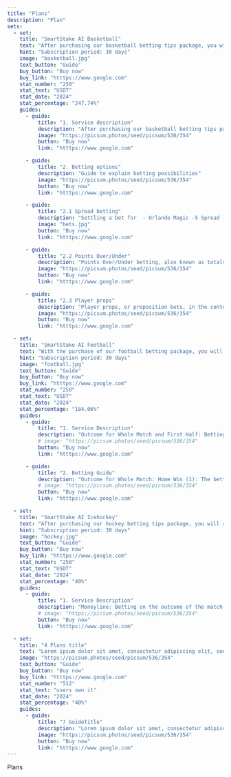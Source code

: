 ```yaml
---
title: "Plans"
description: "Plan"
sets:
  - set:
    title: "SmartStake AI Basketball"
    text: "After purchasing our basketball betting tips package, you will receive daily system-generated, mostly American basketball tips, which include betting options on player statistics and on the outcome and points of the game. In this package, the stake per bet is 1% of the player's total bankroll, with an average monthly expected profit of at least 30%. The offer does not constitute investment advice, participation is based on the player's own decision after understanding the points in the Terms of Use."
    hint: "Subscription period: 30 days"
    image: "basketball.jpg"
    text_button: "Guide"
    buy_button: "Buy now"
    buy_link: "htttps://www.google.com"
    stat_number: "250"
    stat_text: "USDT"
    stat_date: "2024"
    stat_percentage: "247.74%"
    guides:
      - guide:
          title: "1. Service description"
          description: "After purchasing our basketball betting tips package, you will receive daily system-generated, mostly American basketball tips, which include betting options on player statistics and on the outcome and points of the game. In this package, the stake per bet is 1% of the player's total bankroll, with an average monthly expected profit of at least 30%. The offer does not constitute investment advice, participation is based on the player's own decision after understanding the points in the Terms of Use."
          image: "https://picsum.photos/seed/picsum/536/354"
          button: "Buy now"
          link: "htttps://www.google.com"

      - guide:
          title: "2. Betting options"
          description: "Guide to explain betting possibilities"
          image: "https://picsum.photos/seed/picsum/536/354"
          button: "Buy now"
          link: "htttps://www.google.com"

      - guide:
          title: "2.1 Spread betting"
          description: "Settling a bet for  - Orlando Magic -5 Spread -  involves predicting the outcome of a basketball game with a point spread betting option. In point spread betting, the -5 spread means that the Orlando Magic are favored to win by 5 points. For you to win this bet, the Orlando Magic need to win the game by more than 5 points. Here's how it breaks down: If Orlando Magic wins by more than 5 points, you win the bet. If Orlando Magic wins by exactly 5 points, the bet is typically considered a push, and you would get your original wager back without any winnings. If Orlando Magic wins by fewer than 5 points, ties, or loses the game, you lose the bet. Point spread betting is popular because it evens the playing field between two unevenly matched teams, making the betting interest more about the margin of victory rather than the outright winner. If the line is -5,5 for Orlando Magic: Betting on a -5.5 point spread for the Orlando Magic adjusts the conditions slightly from the straight -5 spread. With a -5.5 spread, the Magic are still favored to win, but now they must win by more than 5.5 points for you to win your bet. Here's what that means: If Orlando Magic wins by 6 points or more, you win the bet. If Orlando Magic wins by 5 points or fewer, ties, or loses the game, you lose the bet. The half-point (.5) in the spread eliminates the possibility of a push, since it's impossible for a team to win by half a point. This ensures that the bet will have a definitive outcome of either a win or a loss. Here’s what you need to know about halftime spread betting: Halftime Spread Example: If you see a halftime spread listed as - Orlando Magic -4.5 against the Miami Heat, - it means the Orlando Magic are favored to be leading by more than 4.5 points at halftime. Winning the Bet: To win this bet, the Orlando Magic must lead by at least 5 points at the end of the first half. If they lead by 5 or more, those who bet on the Magic -4.5 would win their wager. Losing the Bet: If the Magic are leading by 4 points or less, the game is tied, or the Heat are ahead at the end of the first half, then a bet on the Magic -4.5 would lose. No Push on Halves: Since sportsbooks often use half points in spreads (like the -4.5), it eliminates the possibility of a push because a team can't win by half a point. This ensures there will always be a clear win or lose outcome for the bet."
          image: "bets.jpg"
          button: "Buy now"
          link: "htttps://www.google.com"

      - guide:
          title: "2.2 Points Over/Under"
          description: "Points Over/Under betting, also known as totals betting, is a popular wager where you bet on whether the combined score of both teams in a game will be over or under a number set by the bookmaker. This type of bet focuses on the overall scoring outcome of the game rather than who wins or loses. Here's how Points Over/Under betting works in basketball: The Line: The sportsbook sets a line, which is the total number of points expected to be scored by both teams combined in the game. For example, if the line is set at 210.5 points for a game between the Orlando Magic and the Miami Heat, you can bet on whether the total score will be over or under this number. Betting Over: If you bet the over, you're predicting that the total combined score of the game will be 211 points or more. You win the bet if the actual combined score exceeds the line. Betting Under: If you bet the under, you're predicting that the total combined score will be 210 points or fewer. You win the bet if the actual combined score is less than the line. Outcome: The only thing that matters for this bet is the total points scored. It doesn't matter which team wins or loses, only the total score relative to the over/under line. Half Points: Many lines include half points (like 210.5) to avoid ties (pushes), ensuring that every bet has a clear win or lose outcome."
          image: "https://picsum.photos/seed/picsum/536/354"
          button: "Buy now"
          link: "htttps://www.google.com"

      - guide:
          title: "2.3 Player props"
          description: "Player props, or proposition bets, in the context of betting, are wagers placed on the performance of individual players in a game, rather than the outcome of the game itself. These bets can be on various statistical categories and are a popular way to engage with sports betting because they allow bettors to leverage their knowledge of individual player performances. Here are some common types of player prop bets in basketball, along with explanations: Points Scored: Betting on the over/under for the number of points a specific player will score in a game. For example, a bet might be placed on whether a player will score more or less than 24.5 points. Rebounds: Similar to points scored, this bet is on the over/under for the number of rebounds a player will collect during a game. Assists: Betting on the over/under on the number of assists a player will record in a game. Three-Pointers Made: A bet on how many three-point shots a player will make during a game, often set as an over/under. Double-Doubles/Triple-Doubles: Betting on whether a player will achieve a double-double (double digits in two statistical categories, like points and rebounds) or a triple-double (double digits in three categories) during a game. Field Goal Percentage: Wagers can be placed on a player's shooting efficiency, predicting whether their field goal percentage will be above or below a certain threshold. First to Score: Some bets focus on which player will score the first points of the game. Total Blocks and Steals: Betting on the combined total of a player's blocks and steals. Player props offer a unique betting opportunity because they're not directly tied to the game's final outcome. Instead, they're about predicting how well an individual player will perform, which can depend on various factors, including matchups, recent form, injuries, and even playing time. When betting on player props, it's crucial to consider: Matchup Analysis: How a player matches up against their opponents, including defensive strengths and weaknesses. Recent Performance: A player's form in recent games can be a good indicator of how they might perform in an upcoming match. Injuries: Not just the player you're betting on, but injuries to teammates that could affect the player's performance (e.g., more playing time or increased scoring responsibilities). Game Script: How the game is expected to unfold. For example, if a game is expected to be high-scoring, there might be more opportunities for points, assists, and rebounds."
          image: "https://picsum.photos/seed/picsum/536/354"
          button: "Buy now"
          link: "htttps://www.google.com"

  - set:
    title: "SmartStake AI Football"
    text: "With the purchase of our football betting package, you will receive daily system-generated, mostly European football picks, which include betting options on player statistics and on the outcome of the match, goals and corners. In this package, the stake per bet is 1% of the player's total bankroll, with an average monthly expected profit of at least 30%. The offer does not constitute investment advice, participation is based on the player's own decision after understanding the points in the Terms of Use."
    hint: "Subscription period: 30 days"
    image: "football.jpg"
    text_button: "Guide"
    buy_button: "Buy now"
    buy_link: "htttps://www.google.com"
    stat_number: "250"
    stat_text: "USDT"
    stat_date: "2024"
    stat_percentage: "184.06%"
    guides:
      - guide:
          title: "1. Service Description"
          description: "Outcome for Whole Match and First Half: Betting on the outcome of the entire match or just the first half allows you to predict whether the home team will win, the away team will win, or if the match will end in a draw. Total Goals Over/Under: This type of bet involves predicting whether the total number of goals scored in the match will be higher or lower than a predetermined number set by the sportsbook. For example, if the Over/Under is set at 2.5 goals and you bet Over, you win if three or more goals are scored in the match. Team Totals Over/Under: Similar to total goals, but you're betting on the total number of goals scored by a specific team. For instance, if the Over/Under for a team is set at 1.5 goals, and you bet Over, you win if that team scores two or more goals. Cards Over/Under: This type of bet involves predicting whether the number of yellow or red cards shown during the match will be above or below a certain threshold set by the sportsbook. You might bet Over if you think there will be many cards shown in the match. Corners Over/Under: Betting on whether the total number of corner kicks awarded during the match will be higher or lower than a specified number set by the sportsbook. Goal in Both Halves: This bet requires at least one goal to be scored in both the first and second halves of the match for your wager to win. Team to Score in Both Halves: Betting on whether a specific team will manage to score at least one goal in both the first and second halves of the match. Both Teams To Score: This bet involves predicting whether both teams will score at least one goal during the match. It doesn't matter which team wins; as long as both teams score, the bet wins. 1st Half Totals Over/Under: Similar to total goals, but focused solely on the number of goals scored in the first half of the match. Player Scores at Least One Goal: Betting on whether a specific player will manage to score at least one goal during the match. Player Shots on Target Over/Under: This type of bet involves predicting whether a specific player will have more or fewer shots on target than a certain number set by the sportsbook. Player Cards Over/Under: Betting on whether a specific player will receive more or fewer yellow or red cards than a certain number set by the sportsbook."
          # image: "https://picsum.photos/seed/picsum/536/354"
          button: "Buy now"
          link: "htttps://www.google.com"

      - guide:
          title: "2. Betting Guide"
          description: "Outcome for Whole Match: Home Win (1): The bettor wins if the home team wins the match. If the match ends in a draw or the away team wins, the bettor loses. Away Win (2): The bettor wins if the away team wins the match. If the match ends in a draw or the home team wins, the bettor loses. Draw (X): The bettor wins if the match ends in a draw. If either the home or away team wins, the bettor loses. Total Goals Over/Under: Over: The bettor wins if the total number of goals scored in the match exceeds the specified threshold set by the sportsbook. If the total number of goals is equal to or less than the threshold, the bettor loses. Under: The bettor wins if the total number of goals scored in the match is equal to or less than the specified threshold set by the sportsbook. If the total number of goals exceeds the threshold, the bettor loses. Team Totals Over/Under: Over: The bettor wins if the selected team scores more goals than the specified threshold set by the sportsbook. If the selected team scores equal to or fewer goals than the threshold, the bettor loses. Under: The bettor wins if the selected team scores equal to or fewer goals than the specified threshold set by the sportsbook. If the selected team scores more goals than the threshold, the bettor loses. Cards Over/Under: Over: The bettor wins if the total number of yellow or red cards shown during the match exceeds the specified threshold set by the sportsbook. If the total number of cards is equal to or less than the threshold, the bettor loses. Under: The bettor wins if the total number of yellow or red cards shown during the match is equal to or less than the specified threshold set by the sportsbook. If the total number of cards exceeds the threshold, the bettor loses. Corners Over/Under: Over: The bettor wins if the total number of corner kicks awarded during the match exceeds the specified threshold set by the sportsbook. If the total number of corners is equal to or less than the threshold, the bettor loses. Under: The bettor wins if the total number of corner kicks awarded during the match is equal to or less than the specified threshold set by the sportsbook. If the total number of corners exceeds the threshold, the bettor loses. Goal in Both Halves: The bettor wins if at least one goal is scored in both the first and second halves of the match. If no goal is scored in either half or in both halves, the bettor loses. Team to Score in Both Halves: The bettor wins if the selected team scores at least one goal in both the first and second halves of the match. If the selected team fails to score in either half or in both halves, the bettor loses. Both Teams To Score: The bettor wins if both teams score at least one goal during the match. If either team fails to score or if the match ends in a goalless draw, the bettor loses. 1st Half Totals Over/Under: Over: The bettor wins if the total number of goals scored in the first half of the match exceeds the specified threshold set by the sportsbook. If the total number of goals is equal to or less than the threshold, the bettor loses. Under: The bettor wins if the total number of goals scored in the first half of the match is equal to or less than the specified threshold set by the sportsbook. If the total number of goals exceeds the threshold, the bettor loses. Player Scores at Least One Goal: The bettor wins if the selected player scores at least one goal during the match. If the selected player fails to score or doesn't participate in the match, the bettor loses. Player Shots on Target Over/Under: Over: The bettor wins if the selected player has more shots on target than the specified threshold set by the sportsbook. If the selected player has equal to or fewer shots on target than the threshold, the bettor loses. Under: The bettor wins if the selected player has equal to or fewer shots on target than the specified threshold set by the sportsbook. If the selected player has more shots on target than the threshold, the bettor loses. Player Cards Over/Under: Over: The bettor wins if the selected player receives more yellow or red cards than the specified threshold set by the sportsbook. If the selected player receives equal to or fewer cards than the threshold, the bettor loses. Under: The bettor wins if the selected player receives equal to or fewer yellow or red cards than the specified threshold set by the sportsbook. If the selected player receives more cards than the threshold, the bettor loses."
          # image: "https://picsum.photos/seed/picsum/536/354"
          button: "Buy now"
          link: "htttps://www.google.com"

  - set:
    title: "SmartStake AI Icehockey"
    text: "After purchasing our hockey betting tips package, you will receive daily system-generated, mostly American and European hockey tips, which include betting options on player statistics and on the outcome of the match and goals. In this package, the stake per bet is 1% of the player's total bankroll, with an average monthly expected profit of at least 30%. The offer does not constitute investment advice, participation is based on the player's own decision after understanding the points in the Terms of Use."
    hint: "Subscription period: 30 days"
    image: "hockey.jpg"
    text_button: "Guide"
    buy_button: "Buy now"
    buy_link: "htttps://www.google.com"
    stat_number: "250"
    stat_text: "USDT"
    stat_date: "2024"
    stat_percentage: "40%"
    guides:
      - guide:
          title: "1. Service Description"
          description: "Moneyline: Betting on the outcome of the match. Each team is assigned odds based on their perceived likelihood of winning. You can bet on either team to win or bet on a draw (if offered). Winning: If the team you bet on wins the match, your bet is successful, and you'll receive a payout based on the odds. Losing: If the team you bet on loses the match, your bet is unsuccessful, and you lose your stake. Puck Line: Similar to point spread betting in other sports. One team is given a handicap of -1.5 goals, while the other is given an advantage of +1.5 goals. Covering the Spread: If you bet on the favorite (with the -1.5 handicap), they must win by more than 1.5 goals for your bet to win. If you bet on the underdog (with the +1.5 handicap), they must not lose by more than 1.5 goals for your bet to win. Winning: If your selected team covers the spread, your bet is successful, and you'll receive a payout based on the odds. Losing: If your selected team fails to cover the spread or loses the match outright, your bet is unsuccessful, and you lose your stake. Total Goals Over/Under: Betting on whether the total number of goals scored in the match will be over or under a certain number set by the sportsbook. Over: If the total goals scored in the match exceed the specified threshold, your bet is successful. Under: If the total goals scored in the match are equal to or fewer than the specified threshold, your bet is successful. Period Betting: Betting on the outcome of a specific period (usually the first, second, or third period) rather than the whole game. Winning: If the team you bet on wins the specified period, your bet is successful, and you'll receive a payout based on the odds. Losing: If the team you bet on loses or ties the specified period, your bet is unsuccessful, and you lose your stake. First Team to Score: Betting on which team will score the first goal in the match. Winning: If the team you bet on scores the first goal in the match, your bet is successful, and you'll receive a payout based on the odds. Losing: If the opposing team scores the first goal in the match or if no goals are scored, your bet is unsuccessful, and you lose your stake. Player Props: Betting on individual player performances, such as goals scored, assists, or total shots on goal. Winning: If the player achieves the specified performance (e.g., scores a goal), your bet is successful, and you'll receive a payout based on the odds. Losing: If the player fails to achieve the specified performance, your bet is unsuccessful, and you lose your stake."
          # image: "https://picsum.photos/seed/picsum/536/354"
          button: "Buy now"
          link: "htttps://www.google.com"

  - set:
    title: "4 Plans title"
    text: "Lorem ipsum dolor sit amet, consectetur adipiscing elit, sed do eiusmod tempor incididunt ut labore et dolore magna aliqua. Ut enim ad minim veniam, quis nostrud exercitation ullamco laboris nisi ut aliquip ex ea commodo consequat. Duis aute irure dolor in reprehenderit in voluptate velit esse cillum dolore eu fugiat nulla pariatur. Excepteur sint occaecat cupidatat non proident, sunt in culpa qui officia deserunt mollit anim id est laborum."
    image: "https://picsum.photos/seed/picsum/536/354"
    text_button: "Guide"
    buy_button: "Buy now"
    buy_link: "htttps://www.google.com"
    stat_number: "512"
    stat_text: "users own it"
    stat_date: "2024"
    stat_percentage: "40%"
    guides:
      - guide:
          title: "7 GuideTitle"
          description: "Lorem ipsum dolor sit amet, consectetur adipiscing elit, sed do eiusmod tempor incididunt ut labore et dolore magna aliqua. Ut enim ad minim veniam, quis nostrud exercitation ullamco laboris nisi ut aliquip ex ea commodo consequat. Duis aute irure dolor in reprehenderit in voluptate velit esse cillum dolore eu fugiat nulla pariatur. Excepteur sint occaecat cupidatat non proident, sunt in culpa qui officia deserunt mollit anim id est laborum."
          image: "https://picsum.photos/seed/picsum/536/354"
          button: "Buy now"
          link: "htttps://www.google.com"
---
```


Plans
